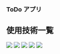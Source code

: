 <div id="top"></div>

### ToDo アプリ

## 使用技術一覧

<!-- シールド一覧 -->
<p style="display: inline">
  <!-- フロントエンド言語 -->
  <img src="https://img.shields.io/badge/-Typescript-007ACC.svg?logo=typescript&style=plastic">

  <!-- フロントエンドフレームワーク -->
  <img src="https://img.shields.io/badge/-Node.js-339933.svg?logo=node.js&style=plastic">
  <img src="https://img.shields.io/badge/-Next.js-000000.svg?logo=next.js&style=plastic">
  <img src="https://img.shields.io/badge/-React-61DAFB.svg?logo=react&style=plastic">

  <!-- ミドルウェア -->
  <img src="https://img.shields.io/badge/-Postgresql-336791.svg?logo=postgresql&style=plastic">
</p>
